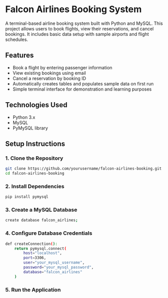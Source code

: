 # Falcon Airlines Booking System

A terminal-based airline booking system built with Python and MySQL. This project allows users to book flights, view their reservations, and cancel bookings. It includes basic data setup with sample airports and flight schedules.

## Features

- Book a flight by entering passenger information
- View existing bookings using email
- Cancel a reservation by booking ID
- Automatically creates tables and populates sample data on first run
- Simple terminal interface for demonstration and learning purposes

## Technologies Used

- Python 3.x
- MySQL
- PyMySQL library

## Setup Instructions

### 1. Clone the Repository
```bash
git clone https://github.com/yourusername/falcon-airlines-booking.git
cd falcon-airlines-booking
```

### 2. Install Dependencies
```bash
pip install pymysql
```
### 3. Create a MySQL Database
```bash
create database falcon_airlines;
```

### 4. Configure Database Credentials
```bash
def createConnection():
    return pymysql.connect(
        host="localhost",
        port=3306,
        user="your_mysql_username",
        password="your_mysql_password",
        database="falcon_airlines"
    )
```

### 5. Run the Application
